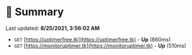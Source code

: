 # 📖 Summary
Last updated: **8/25/2021, 3:56:02 AM**

- `GET` [https://uptimerfree.tk](https://uptimerfree.tk) - **Up** (860ms)
- `GET` [https://monitoruptimer.tk](https://monitoruptimer.tk) - **Up** (510ms)
